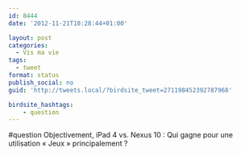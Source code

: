 ```yaml
---
id: 8444
date: '2012-11-21T10:28:44+01:00'

layout: post
categories:
  - Vis ma vie
tags:
  - tweet
format: status
publish_social: no
guid: 'http://tweets.local/?birdsite_tweet=271198452392787968'

birdsite_hashtags:
    - question
---
```


\#question Objectivement, iPad 4 vs. Nexus 10 : Qui gagne pour une utilisation « Jeux » principalement ?